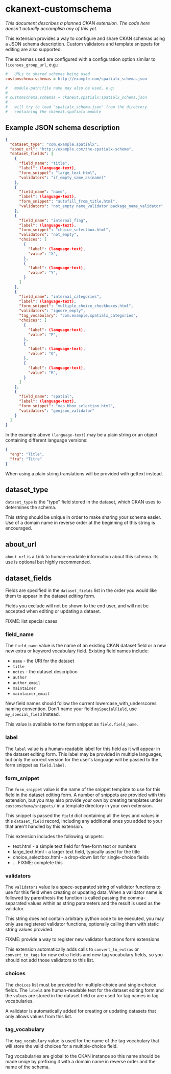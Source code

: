 ckanext-customschema
====================

*This document describes a planned CKAN extension.
The code here doesn't actually accomplish any of this yet.*

This extension provides a way to configure and share
CKAN schemas using a JSON schema description. Custom
validators and template snippets for editing are also
supported.

The schemas used are configured with a configuration option
similar to `licenses_group_url`, e.g.:

```ini
#   URLs to shared schemas being used
customschema.schemas = http://example.com/spatialx_schema.json

#   module-path:file name may also be used, e.g:
#
# customschema.schemas = ckanext.spatialx:spatialx_schema.json
#
#   will try to load "spatialx_schema.json" from the directory
#   containing the ckanext.spatialx module
```


Example JSON schema description
-------------------------------

```json
{
  "dataset_type": "com.example.spatialx",
  "about_url": "http://example.com/the-spatialx-schema",
  "dataset_fields": [
    {
      "field_name": "title",
      "label": (language-text),
      "form_snippet": "large_text.html",
      "validators": "if_empty_same_as(name)"
    },
    {
      "field_name": "name",
      "label": (language-text),
      "form_snippet": "autofill_from_title.html",
      "validators": "not_empty name_validator package_name_validator"
    },
    {
      "field_name": "internal_flag",
      "label": (language-text),
      "form_snippet": "choice_selectbox.html",
      "validators": "not_empty",
      "choices": [
        {
          "label": (language-text),
          "value": "X",
        },
        {
          "label": (language-text),
          "value": "Y",
        }
      ]
    },
    {
      "field_name": "internal_categories",
      "label": (language-text),
      "form_snippet": "multiple_choice_checkboxes.html",
      "validators": "ignore_empty",
      "tag_vocabulary": "com.example.spatialx_categories",
      "choices": [
        {
          "label": (language-text),
          "value": "P",
        },
        {
          "label": (language-text),
          "value": "Q",
        },
        {
          "label": (language-text),
          "value": "R",
        }
      ]
    },
    {
      "field_name": "spatial",
      "label": (language-text),
      "form_snippet": "map_bbox_selection.html",
      "validators": "geojson_validator"
    }
  ]
}
```

In the example above `(language-text)` may be a plain string or an
object containing different language versions:

```json
{
  "eng": "Title",
  "fra": "Titre"
}
```

When using a plain string translations will be provided with gettext
instead.


dataset_type
------------

`dataset_type` is the "type" field stored in the dataset, which
CKAN uses to determines the schema.

This string should be unique in order to make sharing your schema easier.
Use of a domain name in reverse order at the beginning of this
string is encouraged.


about_url
---------

`about_url` is a Link to human-readable information about this schema.
Its use is optional but highly recommended.


dataset_fields
--------------

Fields are specified in the `dataset_fields` list in the order you
would like them to appear in the dataset editing form.

Fields you exclude will not be shown to the end user, and will not
be accepted when editing or updating a dataset.

FIXME: list special cases


### field_name

The `field_name` value is the name of an existing CKAN dataset field
or a new new extra or keyword vocabulary field. Existing field names
include:

* `name` - the URI for the dataset
* `title`
* `notes` - the dataset description
* `author`
* `author_email`
* `maintainer`
* `maintainer_email`

New field names should follow the current lowercase_with_underscores
 naming convention. Don't name your field `mySpecialField`, use
 `my_special_field` instead.

This value is available to the form snippet as `field.field_name`.


### label

The `label` value is a human-readable label for this field as
it will appear in the dataset editing form.
This label may be provided in multiple
languages, but only the correct version for the user's language
will be passed to the form snippet as `field.label`.


### form_snippet

The `form_snippet` value is the name of the snippet template to
use for this field in the dataset editing form.
A number of snippets are provided with this
extension, but you may also provide your own by creating templates
under `customschema/snippets/` in a template directory in your
own extension.

This snippet is passed the `field` dict containing all the keys and
values in this `dataset_field` record, including any additional ones
you added to your that aren't handled by this extension.


This extension includes the following snippets:

* text.html - a simple text field for free-form text or numbers
* large_text.html - a larger text field, typically used for the title
* choice_selectbox.html - a drop-down list for single-choice fields
* ... FIXME: complete this


### validators

The `validators` value is a space-separated string of validator functions
to use for this field when creating or updating data.
When a validator name is followed by parenthesis the function is called
passing the comma-separated values within as string parameters
and the result is used as the validator.

This string does not contain arbitrary python code to be executed,
you may only use registered validator functions, optionally calling
them with static string values provided.

FIXME: provide a way to register new validator functions form extensions

This extension automatically adds calls to `convert_to_extras` or
`convert_to_tags` for new extra fields and new tag vocabulary fields,
so you should not add those validators to this list.


### choices

The `choices` list must be provided for multiple-choice and
single-choice fields.  The `label`s are human-readable text for
the dataset editing form and the `value`s are stored in
the dataset field or are used for tag names in tag vocabularies.

A validator is automatically added for creating or updating datasets
that only allows values from this list.


### tag_vocabulary

The `tag_vocabulary` value is used for the name of the tag vocabulary
that will store the valid choices for a multiple-choice field.

Tag vocabularies are global to the CKAN instance so this name should
be made uniqe by prefixing it with a domain name in reverse order
and the name of the schema.
